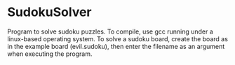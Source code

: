 SudokuSolver
============

Program to solve sudoku puzzles. To compile, use gcc running under a linux-based operating system. To solve a sudoku board, create the board as in the example board (evil.sudoku), then enter the filename as an argument when executing the program.
